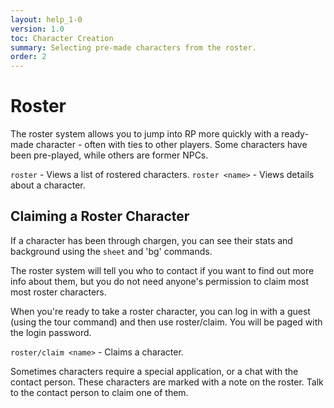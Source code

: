 ```yaml
---
layout: help_1-0
version: 1.0
toc: Character Creation
summary: Selecting pre-made characters from the roster.
order: 2
---
```

# Roster

The roster system allows you to jump into RP more quickly with a ready-made character - often with ties to other players. Some characters have been pre-played, while others are former NPCs.

`roster` - Views a list of rostered characters.
`roster <name>` - Views details about a character.

## Claiming a Roster Character

If a character has been through chargen, you can see their stats and background using the `sheet` and 'bg' commands. 

The roster system will tell you who to contact if you want to find out more info about them, but you do not need anyone's permission to claim most most roster characters. 

When you're ready to take a roster character, you can log in with a guest (using the tour command) and then use roster/claim.  You will be paged with the login password.

`roster/claim <name>` - Claims a character.  

Sometimes characters require a special application, or a chat with the contact person.  These characters are marked with a note on the roster.  Talk to the contact person to claim one of them.